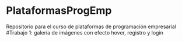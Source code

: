 # PlataformasProgEmp
Repositorio para el curso de plataformas de programación empresarial
#Trabajo 1: galería de imágenes con efecto hover, registro y login
